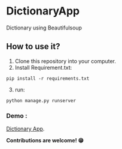 # DictionaryApp

Dictionary using Beautifulsoup

## How to use it?

1. Clone this repository into your computer.
2. Install Requirement.txt: 
```
pip install -r requirements.txt
```
3. run:
```
python manage.py runserver
```

### Demo :

[Dictionary App](https://dictionary2app.herokuapp.com/).

**Contributions are welcome! :grin:**

